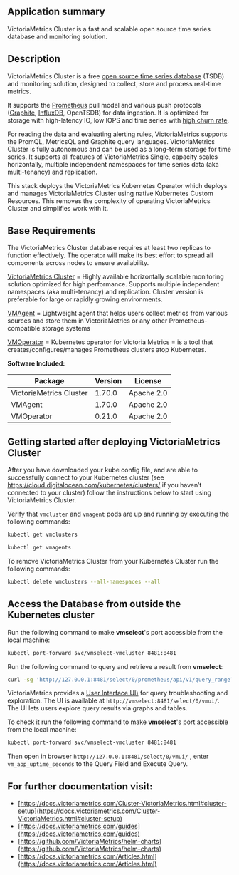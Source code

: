 ## Application summary

VictoriaMetrics Cluster is a fast and scalable open source time series database and monitoring solution.

## Description

VictoriaMetrics Cluster is a free [open source time series database](https://en.wikipedia.org/wiki/Time_series_database) (TSDB) and monitoring solution,
designed to collect, store and process real-time metrics.

It supports the [Prometheus](https://en.wikipedia.org/wiki/Prometheus_(software)) pull model and various push protocols ([Graphite](https://en.wikipedia.org/wiki/Graphite_(software)), [InfluxDB](https://en.wikipedia.org/wiki/InfluxDB), OpenTSDB) 
for data ingestion. It is optimized for storage with high-latency IO, low IOPS and time series with [high churn rate](https://docs.victoriametrics.com/FAQ.html#what-is-high-churn-rate).

For reading the data and evaluating alerting rules, VictoriaMetrics supports the PromQL, MetricsQL and Graphite query languages.
VictoriaMetrics Cluster is fully autonomous and can be used as a long-term storage for time series. It supports all features of VictoriaMetrics Single,
capacity scales horizontally, multiple independent namespaces for time series data  (aka multi-tenancy) and replication.

This stack deploys the VictoriaMetrics Kubernetes Operator which deploys and manages
VictoriaMetrics Cluster using native Kubernetes Custom Resources. This removes the
complexity of operating VictoriaMetrics Cluster and simplifies work with it.

## Base Requirements

The VictoriaMetrics Cluster database requires at least two replicas to function
effectively. The operator will make its best effort to spread all components
across nodes to ensure availability.

[VictoriaMetrics Cluster](https://docs.victoriametrics.com/Cluster-VictoriaMetrics.html)  =  Highly available horizontally scalable monitoring solution optimized for high performance.  Supports multiple independent namespaces (aka multi-tenancy) and replication. Cluster version is preferable for large or rapidly growing environments.

[VMAgent](https://docs.victoriametrics.com/vmagent.html) = Lightweight agent that helps users collect metrics from various sources and store them in VictoriaMetrics or any other Prometheus-compatible storage systems

[VMOperator](https://github.com/VictoriaMetrics/operator) = Kubernetes operator for Victoria Metrics = is a tool that creates/configures/manages Prometheus clusters atop Kubernetes.

**Software Included:**

| Package  | Version | License |
| ------------- | ------------- | ------------- |
| VictoriaMetrics Cluster  | 1.70.0  | Apache 2.0  |
| VMAgent  | 1.70.0  | Apache 2.0  |
| VMOperator  | 0.21.0  | Apache 2.0  |

## Getting started after deploying VictoriaMetrics Cluster

After you have downloaded your kube config file, and are able to successfully connect to your Kubernetes cluster (see https://cloud.digitalocean.com/kubernetes/clusters/ if you haven’t connected to your cluster) follow the instructions below to start using VictoriaMetrics Cluster.

Verify that `vmcluster` and `vmagent` pods are up and running by executing the following commands:

```bash
kubectl get vmclusters
```

```bash
kubectl get vmagents
```

To remove VictoriaMetrics Cluster from your Kubernetes Cluster run the following commands:

```bash
kubectl delete vmclusters --all-namespaces --all
```

## Access the Database from outside the Kubernetes cluster

Run the following command to make **vmselect**'s port accessible from the local machine:

```bash
kubectl port-forward svc/vmselect-vmcluster 8481:8481
```

Run the following command to query and retrieve a result from **vmselect**:

```bash
curl -sg 'http://127.0.0.1:8481/select/0/prometheus/api/v1/query_range?query=vm_app_uptime_seconds' | jq
```

VictoriaMetrics provides a [User Interface  UI)](https://docs.victoriametrics.com/Single-server-VictoriaMetrics.html#vmui) for query troubleshooting and exploration. The UI is available at `http://vmselect:8481/select/0/vmui/`. The UI lets users explore query results via graphs and tables.

To check it run the following command to make **vmselect**'s port accessible from the local machine:

```bash
kubectl port-forward svc/vmselect-vmcluster 8481:8481
```

Then open in browser `http://127.0.0.1:8481/select/0/vmui/` , enter `vm_app_uptime_seconds` to the Query Field and Execute Query.

## For further documentation visit:

- [https://docs.victoriametrics.com/Cluster-VictoriaMetrics.html#cluster-setup](https://docs.victoriametrics.com/Cluster-VictoriaMetrics.html#cluster-setup)
- [https://docs.victoriametrics.com/guides](https://docs.victoriametrics.com/guides)
- [https://github.com/VictoriaMetrics/helm-charts](https://github.com/VictoriaMetrics/helm-charts)
- [https://docs.victoriametrics.com/Articles.html](https://docs.victoriametrics.com/Articles.html)

## 